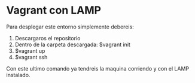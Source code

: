# Vagrant con LAMP
Para desplegar este entorno simplemente debereis: 
  1. Descargaros el repositorio
  2. Dentro de la carpeta descargada: $vagrant init
  3. $vagrant up
  4. $vagrant ssh
  
Con este ultimo comando ya tendreis la maquina corriendo y con el LAMP instalado.
